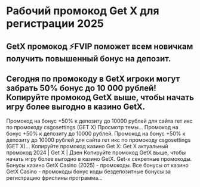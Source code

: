 # Рабочий промокод Get X для регистрации 2025

## GetX промокод ⚡️FVIP поможет всем новичкам получить повышенный бонус на депозит. 

## Сегодня по промокоду в GetX игроки могут забрать 50% бонус до 10 000 рублей! Копируйте промокод GetX выше, чтобы начать игру более выгодно в казино GetX.



Промокод на бонус +50% к депозиту до 10000 рублей для сайта гет икс по промокоду csgosettings (GET X) Просмотр темы...
Промокод на бонус +50% к депозиту до 10000 рублей. Промокод на бонус +50% к депозиту до 10000 рублей для сайта гет икс по промокоду csgosettings (GET X)...
Копируйте промокод казино Get X: Get X актуальный промокод 2024 | Get X | Дзен
Копируйте промокод GetX выше, чтобы начать игру более выгодно в казино GetX. Get-x секретные промокоды.
Бонусы казино GetX Casino (2025) - промокоды. Все бонусы от казино GetX Casino - промокоды бонус коды бездепозитные бонусы за регистрацию фриспины программа...

